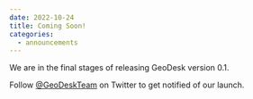 ```yaml
---
date: 2022-10-24
title: Coming Soon!
categories:
  - announcements
---
```

We are in the final stages of releasing GeoDesk version 0.1.

Follow [@GeoDeskTeam](http://www.twitter.com/GeoDeskTeam) on Twitter to get notified of our launch.